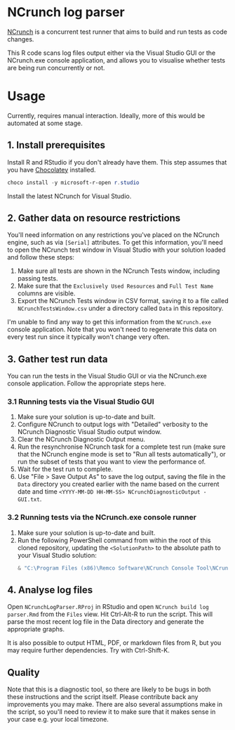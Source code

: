 # NCrunch log parser

[NCrunch](http://www.ncrunch.net/) is a concurrent test runner that aims to build and run tests as code changes.

This R code scans log files output either via the Visual Studio GUI or the NCrunch.exe console application, and allows you to visualise whether tests are being run concurrently or not.

# Usage

Currently, requires manual interaction. Ideally, more of this would be automated at some stage.

## 1. Install prerequisites
Install R and RStudio if you don't already have them. This step assumes that you have [Chocolatey](https://chocolatey.org/install) installed.

```powershell
choco install -y microsoft-r-open r.studio
```

Install the latest NCrunch for Visual Studio.

## 2. Gather data on resource restrictions

You'll need information on any restrictions you've placed on the NCrunch engine, such as via `[Serial]` attributes. To get this information, you'll need to open the NCrunch test window in Visual Studio with your solution loaded and follow these steps:

1. Make sure all tests are shown in the NCrunch Tests window, including passing tests.
2. Make sure that the `Exclusively Used Resources` and `Full Test Name` columns are visible.
3. Export the NCrunch Tests window in CSV format, saving it to a file called `NCrunchTestsWindow.csv` under a directory called `Data` in this repository.

I'm unable to find any way to get this information from the `NCrunch.exe` console application. Note that you won't need to regenerate this data on every test run since it typically won't change very often.

## 3. Gather test run data

You can run the tests in the Visual Studio GUI or via the NCrunch.exe console application. Follow the appropriate steps here.

### 3.1 Running tests via the Visual Studio GUI

1. Make sure your solution is up-to-date and built.
2. Configure NCrunch to output logs with "Detailed" verbosity to the NCrunch Diagnostic Visual Studio output window.
3. Clear the NCrunch Diagnostic Output menu.
4. Run the resynchronise NCrunch task for a complete test run (make sure that the NCrunch engine mode is set to "Run all tests automatically"), or run the subset of tests that you want to view the performance of.
5. Wait for the test run to complete.
6. Use "File > Save Output As" to save the log output, saving the file in the `Data` directory you created earlier with the name based on the current date and time `<YYYY-MM-DD HH-MM-SS> NCrunchDiagnosticOutput - GUI.txt`.


### 3.2 Running tests via the NCrunch.exe console runner

1. Make sure your solution is up-to-date and built.
2. Run the following PowerShell command from within the root of this cloned repository, updating the `<SolutionPath>` to the absolute path to your Visual Studio solution:
    ```powershell
    & "C:\Program Files (x86)\Remco Software\NCrunch Console Tool\NCrunch.exe" <SolutionPath> -LogVerbosity Detailed -MaxNumberOfProcessingThreads 5 | Out-File -Encoding UTF8 "Data\$(Get-Date -Format "yyyy-MM-dd HH-mm-ss") NCrunchLog - console.txt"
    ```

## 4. Analyse log files

Open `NCrunchLogParser.RProj` in RStudio and open `NCrunch build log parser.Rmd` from the `Files` view. Hit Ctrl-Alt-R to run the script. This will parse the most recent log file in the Data directory and generate the appropriate graphs.

It is also possible to output HTML, PDF, or markdown files from R, but you may require further dependencies. Try with Ctrl-Shift-K.

## Quality

Note that this is a diagnostic tool, so there are likely to be bugs in both these instructions and the script itself. Please contribute back any improvements you may make. There are also several assumptions make in the script, so you'll need to review it to make sure that it makes sense in your case e.g. your local timezone.
